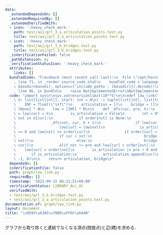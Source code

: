 ```yaml
---
data:
  _extendedDependsOn: []
  _extendedRequiredBy: []
  _extendedVerifiedWith:
  - icon: ':heavy_check_mark:'
    path: test/aoj/grl_3_a_articulation_points.test.py
    title: test/aoj/grl_3_a_articulation_points.test.py
  - icon: ':heavy_check_mark:'
    path: test/aoj/grl_3_b_bridges.test.py
    title: test/aoj/grl_3_b_bridges.test.py
  _isVerificationFailed: false
  _pathExtension: py
  _verificationStatusIcon: ':heavy_check_mark:'
  attributes:
    links: []
  bundledCode: "Traceback (most recent call last):\n  File \"/opt/hostedtoolcache/PyPy/3.10.12/x64/lib/pypy3.10/site-packages/onlinejudge_verify/documentation/build.py\"\
    , line 71, in _render_source_code_stat\n    bundled_code = language.bundle(stat.path,\
    \ basedir=basedir, options={'include_paths': [basedir]}).decode()\n  File \"/opt/hostedtoolcache/PyPy/3.10.12/x64/lib/pypy3.10/site-packages/onlinejudge_verify/languages/python.py\"\
    , line 96, in bundle\n    raise NotImplementedError\nNotImplementedError\n"
  code: "import sys\n\nsys.setrecursionlimit(10**5)\n\n\ndef low_link(\n    N: int,\
    \ G: list[list[int]], start: int = 0\n) -> tuple[list[int], list[tuple[int, int]]]:\n\
    \    INF = float(\"inf\")\n    articulation = []\n    bridge = []\n    order =\
    \ [None] * N\n    low = [INF] * N\n\n    def _dfs(cur, pre, k):\n        order[cur]\
    \ = low[cur] = k\n        is_articulation = False\n        cnt = 0\n        for\
    \ nxt in G[cur]:\n            if order[nxt] is None:\n                cnt += 1\n\
    \                _dfs(nxt, cur, k + 1)\n                if low[cur] > low[nxt]:\n\
    \                    low[cur] = low[nxt]\n                is_articulation |= pre\
    \ >= 0 and low[nxt] >= order[cur]\n                if order[cur] < low[nxt]:\n\
    \                    if cur < nxt:\n                        bridge.append((cur,\
    \ nxt))\n                    else:\n                        bridge.append((nxt,\
    \ cur))\n            elif nxt != pre and low[cur] > order[nxt]:\n            \
    \    low[cur] = order[nxt]\n        is_articulation |= pre < 0 and cnt > 1\n \
    \       if is_articulation:\n            articulation.append(cur)\n\n    _dfs(start,\
    \ -1, 0)\n\n    return articulation, bridge\n"
  dependsOn: []
  isVerificationFile: false
  path: graph/low_link.py
  requiredBy: []
  timestamp: '2023-09-15 08:31:51+09:00'
  verificationStatus: LIBRARY_ALL_AC
  verifiedWith:
  - test/aoj/grl_3_b_bridges.test.py
  - test/aoj/grl_3_a_articulation_points.test.py
documentation_of: graph/low_link.py
layout: document
title: "\u9593\u63A5\u70B9\uFF0C\u6A4B"
---
```


グラフから取り除くと連結でなくなる頂点(間接点)と辺(橋)を求める．
